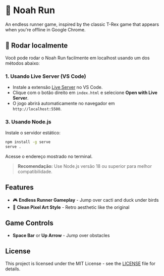 # 🦕 Noah Run

An endless runner game, inspired by the classic T-Rex game that appears when you're offline in Google Chrome.

## 🚀 Rodar localmente

Você pode rodar o Noah Run facilmente em localhost usando um dos métodos abaixo:

### 1. Usando Live Server (VS Code)

- Instale a extensão [Live Server](https://marketplace.visualstudio.com/items?itemName=ritwickdey.LiveServer) no VS Code.
- Clique com o botão direito em `index.html` e selecione **Open with Live Server**.
- O jogo abrirá automaticamente no navegador em `http://localhost:5500`.

### 3. Usando Node.js

Instale o servidor estático:

```bash
npm install -g serve
serve .
```

Acesse o endereço mostrado no terminal.

> **Recomendação:** Use Node.js versão 18 ou superior para melhor compatibilidade.

## Features

- 🎮 **Endless Runner Gameplay** - Jump over cacti and duck under birds
- 🎨 **Clean Pixel Art Style** - Retro aesthetic like the original

## Game Controls

- **Space Bar** or **Up Arrow** - Jump over obstacles

## License

This project is licensed under the MIT License - see the [LICENSE](LICENSE) file for details.
